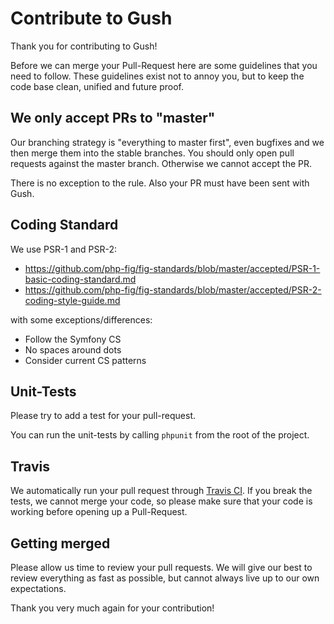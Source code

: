 # Contribute to Gush

Thank you for contributing to Gush!

Before we can merge your Pull-Request here are some guidelines that you need to follow.
These guidelines exist not to annoy you, but to keep the code base clean,
unified and future proof.

## We only accept PRs  to "master"

Our branching strategy is "everything to master first", even
bugfixes and we then merge them into the stable branches. You should only
open pull requests against the master branch. Otherwise we cannot accept the PR.

There is no exception to the rule. Also your PR must have been sent with Gush.

## Coding Standard

We use PSR-1 and PSR-2:

* https://github.com/php-fig/fig-standards/blob/master/accepted/PSR-1-basic-coding-standard.md
* https://github.com/php-fig/fig-standards/blob/master/accepted/PSR-2-coding-style-guide.md

with some exceptions/differences:

* Follow the Symfony CS
* No spaces around dots
* Consider current CS patterns

## Unit-Tests

Please try to add a test for your pull-request.

You can run the unit-tests by calling ``phpunit`` from the root of the project.

## Travis

We automatically run your pull request through [Travis CI](http://www.travis-ci.org).
If you break the tests, we cannot merge your code,
so please make sure that your code is working before opening up a Pull-Request.

## Getting merged

Please allow us time to review your pull requests. We will give our best to review
everything as fast as possible, but cannot always live up to our own expectations.

Thank you very much again for your contribution!
